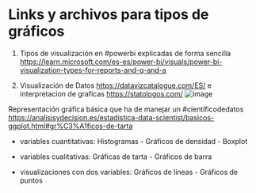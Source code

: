 # Links y archivos para tipos de gráficos 

1. Tipos de visualización en #powerbi explicadas de forma sencilla https://learn.microsoft.com/es-es/power-bi/visuals/power-bi-visualization-types-for-reports-and-q-and-a

2. Visualización de Datos https://datavizcatalogue.com/ES/ e interpretacion de graficas https://statologos.com/ 
![image](https://user-images.githubusercontent.com/82233779/214616710-6e4a180e-67b0-4347-a307-d74824fc5efa.png)

Representación gráfica básica que ha de manejar un #científicodedatos https://analisisydecision.es/estadistica-data-scientist/basicos-ggplot.html#gr%C3%A1ficos-de-tarta

+ variables cuantitativas: Histogramas  - Gráficos de densidad  - Boxplot

+ variables cualitativas: Gráficas de tarta - Gráficos de barra

+ visualizaciones con dos variables:  Gráficos de líneas  - Gráficos de puntos



